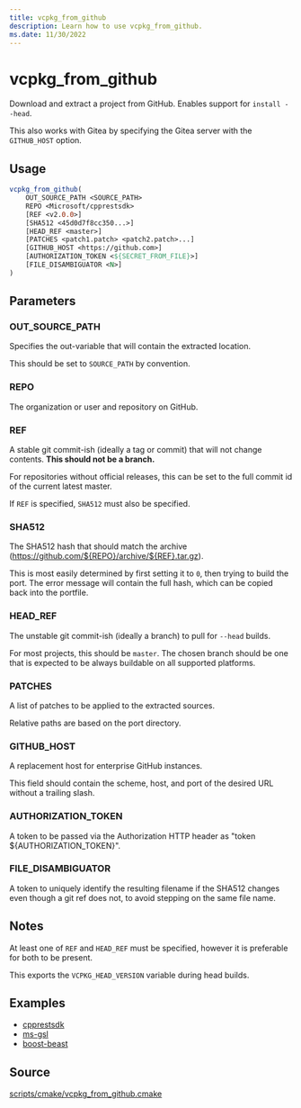 ```yaml
---
title: vcpkg_from_github
description: Learn how to use vcpkg_from_github.
ms.date: 11/30/2022
---
```

# vcpkg_from_github

Download and extract a project from GitHub. Enables support for `install --head`.

This also works with Gitea by specifying the Gitea server with the `GITHUB_HOST` option.

## Usage

```cmake
vcpkg_from_github(
    OUT_SOURCE_PATH <SOURCE_PATH>
    REPO <Microsoft/cpprestsdk>
    [REF <v2.0.0>]
    [SHA512 <45d0d7f8cc350...>]
    [HEAD_REF <master>]
    [PATCHES <patch1.patch> <patch2.patch>...]
    [GITHUB_HOST <https://github.com>]
    [AUTHORIZATION_TOKEN <${SECRET_FROM_FILE}>]
    [FILE_DISAMBIGUATOR <N>]
)
```

## Parameters

### OUT_SOURCE_PATH
Specifies the out-variable that will contain the extracted location.

This should be set to `SOURCE_PATH` by convention.

### REPO

The organization or user and repository on GitHub.

### REF

A stable git commit-ish (ideally a tag or commit) that will not change contents. **This should not be a branch.**

For repositories without official releases, this can be set to the full commit id of the current latest master.

If `REF` is specified, `SHA512` must also be specified.

### SHA512

The SHA512 hash that should match the archive (https://github.com/${REPO}/archive/${REF}.tar.gz).

This is most easily determined by first setting it to `0`, then trying to build the port. The error message will contain the full hash, which can be copied back into the portfile.

### HEAD_REF

The unstable git commit-ish (ideally a branch) to pull for `--head` builds.

For most projects, this should be `master`. The chosen branch should be one that is expected to be always buildable on all supported platforms.

### PATCHES

A list of patches to be applied to the extracted sources.

Relative paths are based on the port directory.

### GITHUB_HOST

A replacement host for enterprise GitHub instances.

This field should contain the scheme, host, and port of the desired URL without a trailing slash.

### AUTHORIZATION_TOKEN

A token to be passed via the Authorization HTTP header as "token ${AUTHORIZATION_TOKEN}".

### FILE_DISAMBIGUATOR

A token to uniquely identify the resulting filename if the SHA512 changes even though a git ref does not, to avoid stepping on the same file name.

## Notes

At least one of `REF` and `HEAD_REF` must be specified, however it is preferable for both to be present.

This exports the `VCPKG_HEAD_VERSION` variable during head builds.

## Examples

- [cpprestsdk](https://github.com/Microsoft/vcpkg/blob/master/ports/cpprestsdk/portfile.cmake)
- [ms-gsl](https://github.com/Microsoft/vcpkg/blob/master/ports/ms-gsl/portfile.cmake)
- [boost-beast](https://github.com/Microsoft/vcpkg/blob/master/ports/boost-beast/portfile.cmake)

## Source

[scripts/cmake/vcpkg\_from\_github.cmake](https://github.com/Microsoft/vcpkg/blob/master/scripts/cmake/vcpkg_from_github.cmake)

